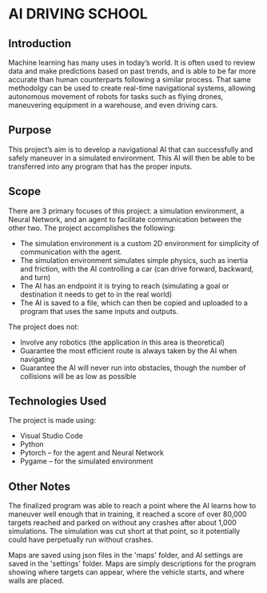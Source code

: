 # AI DRIVING SCHOOL

## Introduction

Machine learning has many uses in today’s world. It is often used to review data and make predictions based on past trends, and is able to be far more accurate than human counterparts following a similar process. That same methodolgy can be used to create real-time navigational systems, allowing autonomous movement of robots for tasks such as flying drones, maneuvering equipment in a warehouse, and even driving cars.

## Purpose

This project’s aim is to develop a navigational AI that can successfully and safely maneuver in a simulated environment. This AI will then be able to be transferred into any program that has the proper inputs.

## Scope

There are 3 primary focuses of this project: a simulation environment, a Neural Network, and an agent to facilitate communication between the other two. The project accomplishes the following:

- The simulation environment is a custom 2D environment for simplicity of communication with the agent.
- The simulation environment simulates simple physics, such as inertia and friction, with the AI controlling a car (can drive forward, backward, and turn)
- The AI has an endpoint it is trying to reach (simulating a goal or destination it needs to get to in the real world)
- The AI is saved to a file, which can then be copied and uploaded to a program that uses the same inputs and outputs.

The project does not:

- Involve any robotics (the application in this area is theoretical)
- Guarantee the most efficient route is always taken by the AI when navigating
- Guarantee the AI will never run into obstacles, though the number of collisions will be as low as possible

## Technologies Used

The project is made using:

- Visual Studio Code
- Python
- Pytorch – for the agent and Neural Network
- Pygame – for the simulated environment

## Other Notes

The finalized program was able to reach a point where the AI learns how to maneuver well enough that in training, it reached a score of over 80,000 targets reached and parked on without any crashes after about 1,000 simulations. The simulation was cut short at that point, so it potentially could have perpetually run without crashes.

Maps are saved using json files in the 'maps' folder, and AI settings are saved in the 'settings' folder. Maps are simply descriptions for the program showing where targets can appear, where the vehicle starts, and where walls are placed.